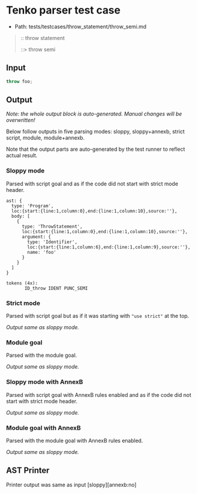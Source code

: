 # Tenko parser test case

- Path: tests/testcases/throw_statement/throw_semi.md

> :: throw statement
>
> ::> throw semi

## Input

`````js
throw foo;
`````

## Output

_Note: the whole output block is auto-generated. Manual changes will be overwritten!_

Below follow outputs in five parsing modes: sloppy, sloppy+annexb, strict script, module, module+annexb.

Note that the output parts are auto-generated by the test runner to reflect actual result.

### Sloppy mode

Parsed with script goal and as if the code did not start with strict mode header.

`````
ast: {
  type: 'Program',
  loc:{start:{line:1,column:0},end:{line:1,column:10},source:''},
  body: [
    {
      type: 'ThrowStatement',
      loc:{start:{line:1,column:0},end:{line:1,column:10},source:''},
      argument: {
        type: 'Identifier',
        loc:{start:{line:1,column:6},end:{line:1,column:9},source:''},
        name: 'foo'
      }
    }
  ]
}

tokens (4x):
       ID_throw IDENT PUNC_SEMI
`````

### Strict mode

Parsed with script goal but as if it was starting with `"use strict"` at the top.

_Output same as sloppy mode._

### Module goal

Parsed with the module goal.

_Output same as sloppy mode._

### Sloppy mode with AnnexB

Parsed with script goal with AnnexB rules enabled and as if the code did not start with strict mode header.

_Output same as sloppy mode._

### Module goal with AnnexB

Parsed with the module goal with AnnexB rules enabled.

_Output same as sloppy mode._

## AST Printer

Printer output was same as input [sloppy][annexb:no]

